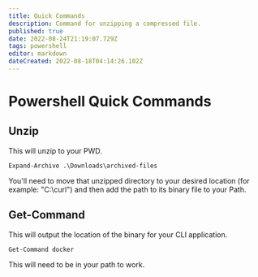 ```yaml
---
title: Quick Commands
description: Command for unzipping a compressed file.
published: true
date: 2022-08-24T21:19:07.729Z
tags: powershell
editor: markdown
dateCreated: 2022-08-18T04:14:26.102Z
---
```


# Powershell Quick Commands

## Unzip

This will unzip to your PWD. 

```
Expand-Archive .\Downloads\archived-files
```

You'll need to move that unzipped directory to your desired location (for example: "C:\curl") and then add the path to its binary file to your Path. 

## Get-Command

This will output the location of the binary for your CLI application. 

```
Get-Command docker
```

This will need to be in your path to work. 
